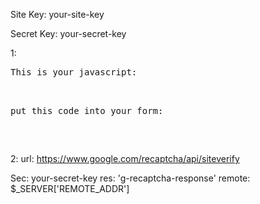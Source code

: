 Site Key: your-site-key

Secret Key: your-secret-key

1: 
<pre>
This is your javascript:
<script src='https://www.google.com/recaptcha/api.js'></script> 
put this code into your form:
<div class="g-recaptcha" data-sitekey="your-site-key"></div>
</pre>

2: url: https://www.google.com/recaptcha/api/siteverify

Sec: your-secret-key
res: 'g-recaptcha-response'
remote: $_SERVER['REMOTE_ADDR']